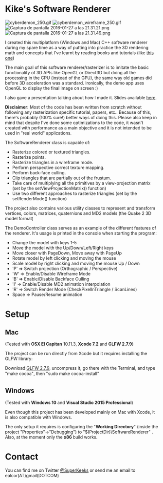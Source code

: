 # Kike's Software Renderer #

![cyberdemon_250.gif](https://bitbucket.org/repo/GRAbBp/images/4235769937-cyberdemon_250.gif)
![cyberdemon_wireframe_250.gif](https://bitbucket.org/repo/GRAbBp/images/936188613-cyberdemon_wireframe_250.gif)
![Captura de pantalla 2016-01-27 a las 21.31.21.png](https://bitbucket.org/repo/GRAbBp/images/495935291-Captura%20de%20pantalla%202016-01-27%20a%20las%2021.31.21.png)
![Captura de pantalla 2016-01-27 a las 21.31.49.png](https://bitbucket.org/repo/GRAbBp/images/3256280302-Captura%20de%20pantalla%202016-01-27%20a%20las%2021.31.49.png)

I created this multiplatform (Windows and Mac) C++ software renderer during my spare time as a way of putting into practice the 3D rendering math and concepts that I've learnt by reading books and tutorials (like [this one](https://bitbucket.org/alfonse/gltut/wiki/Home))

The main goal of this software renderer/rasterizer is to imitate the basic functionality of 3D APIs like OpenGL or Direct3D but doing all the processing in the CPU (instead of the GPU), the same way old games did before 3D acceleration was a standard. Ironically, the demo app uses OpenGL to display the final image on screen :)

I also gave a presentation talking about how I made it. Slides available [here](https://bitbucket.org/gamezer0/softwarerenderer/raw/00439c3f94c98504e9d9c66251a07292c06e5d21/Reinventing%20the%20Pixel%20-%20Creating%20a%20Software%20Renderer.pdf).

**Disclaimer:** Most of the code has been written from scratch without following any rasterization specific tutorial, papers, etc.. Because of this, there's probably (100% sure!) better ways of doing this. Please also keep in mind that despite I've done some optimizations to the code, it wasn't created with performance as a main objective and it is not intended to be used in "real world" applications.

The SoftwareRenderer class is capable of:

* Rasterize colored or textured triangles.
* Rasterize points.
* Rasterize triangles in a wireframe mode.
* Perform perspective correct texture mapping.
* Perform back-face culling.
* Clip triangles that are partially out of the frustum.
* Take care of multiplying all the primitives by a view-projection matrix (set by the setViewProjectionMatrix() function)
* Use two different approaches to rasterize triangles (set by the setRenderMode() function)

The project also contains various utility classes to represent and transform vertices, colors, matrices, quaternions and MD2 models (the Quake 2 3D model format)

The DemoController class serves as an example of the different features of the renderer. It's usage is printed in the console when starting the program:

* Change the model with keys 1-5
* Move the model with the Up/Down/Left/Right keys
* Move closer with PageDown, Move away with PageUp
* Rotate model by left clicking and moving the mouse
* Scale model by right clicking and moving the mouse Up / Down
* 'P' => Switch projection (Orthographic / Perspective)
* 'W' => Enable/Disable Wireframe Mode
* 'B' => Enable/Disable Backface Culling
* 'I' => Enable/Disable MD2 animation interpolation
* 'R' => Switch Render Mode (CheckPixelInTriangle / ScanLines)
* Space => Pause/Resume animation

# Setup #

## Mac ##

(Tested with **OSX El Capitan** 10.11.3, **Xcode 7.2** and **GLFW 2.7.9**)

The project can be run directly from Xcode but it requires installing the GLFW library:

Download [GLFW 2.7.9](http://sourceforge.net/projects/glfw/files/glfw/2.7.9/), uncompress it, go there with the Terminal, and type "make cocoa", then "sudo make cocoa-install"

## Windows ##

(Tested with **Windows 10** and **Visual Studio 2015 Professional**)

Even though this project has been developed mainly on Mac with Xcode, it is also compatible with Windows.

The only setup it requires is configuring the "**Working Directory**" (inside the project "Properties"->"Debugging") to "$(ProjectDir)\SoftwareRenderer" . Also, at the moment only the **x86** build works.

# Contact #

You can find me on Twitter [@SuperKeeks](https://twitter.com/SuperKeeks) or send me an email to ealcor(AT)gmail(DOTCOM)